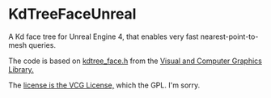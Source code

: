 # KdTreeFaceUnreal
A Kd face tree for Unreal Engine 4, that enables very fast nearest-point-to-mesh queries.

The code is based on [kdtree_face.h](https://github.com/cnr-isti-vclab/vcglib/blob/master/vcg/space/index/kdtree/kdtree_face.h) from the [Visual and Computer Graphics Library.](https://github.com/cnr-isti-vclab/vcglib)

The [license is the VCG License,](https://github.com/cnr-isti-vclab/vcglib/blob/master/LICENSE.txt) which the GPL. I'm sorry.
